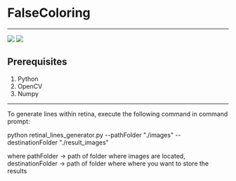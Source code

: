 # FalseColoring
---

![](https://raw.githubusercontent.com/genigarus/FalseColoring/master/images/Rsample2.jpeg)  ![](https://raw.githubusercontent.com/genigarus/FalseColoring/master/result_images/Rsample2_result.png)

Prerequisites
--------------
1) Python
2) OpenCV
3) Numpy

-------------------------
To generate lines within retina, execute the following command in command prompt:

python retinal_lines_generator.py --pathFolder "./images" --destinationFolder "./result_images"

where pathFolder -> path of folder where images are located,
	  destinationFolder -> path of folder where where you want to store the results
 
